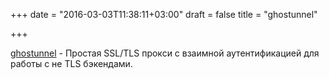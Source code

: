 +++
date = "2016-03-03T11:38:11+03:00"
draft = false
title = "ghostunnel"

+++

<p><a href="https://github.com/square/ghostunnel">ghostunnel</a>&nbsp;- Простая&nbsp;SSL/TLS прокси с взаимной аутентификацией для работы с не TLS бэкендами.</p>

